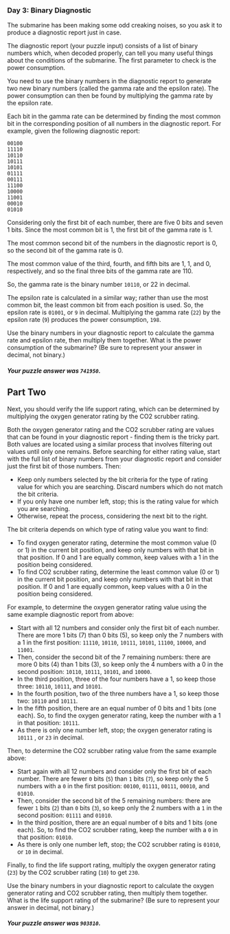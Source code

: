 ### Day 3: Binary Diagnostic

The submarine has been making some odd creaking noises, so you ask it to produce
a diagnostic report just in case.

The diagnostic report (your puzzle input) consists of a list of binary numbers
which, when decoded properly, can tell you many useful things about the
conditions of the submarine. The first parameter to check is the power
consumption.

You need to use the binary numbers in the diagnostic report to generate two new
binary numbers (called the gamma rate and the epsilon rate). The power
consumption can then be found by multiplying the gamma rate by the epsilon rate.

Each bit in the gamma rate can be determined by finding the most common bit in
the corresponding position of all numbers in the diagnostic report. For example,
given the following diagnostic report:

```
00100
11110
10110
10111
10101
01111
00111
11100
10000
11001
00010
01010
```

Considering only the first bit of each number, there are five 0 bits and seven 1
bits. Since the most common bit is 1, the first bit of the gamma rate is 1.

The most common second bit of the numbers in the diagnostic report is 0, so the
second bit of the gamma rate is 0.

The most common value of the third, fourth, and fifth bits are 1, 1, and 0,
respectively, and so the final three bits of the gamma rate are 110.

So, the gamma rate is the binary number `10110`, or 22 in decimal.

The epsilon rate is calculated in a similar way; rather than use the most common
bit, the least common bit from each position is used. So, the epsilon rate is
`01001`, or `9` in decimal. Multiplying the gamma rate (`22`) by the epsilon
rate (`9`) produces the power consumption, `198`.

Use the binary numbers in your diagnostic report to calculate the gamma rate and
epsilon rate, then multiply them together. What is the power consumption of the
submarine? (Be sure to represent your answer in decimal, not binary.)

##### Your puzzle answer was `741950`.

## Part Two

Next, you should verify the life support rating, which can be determined by
multiplying the oxygen generator rating by the CO2 scrubber rating.

Both the oxygen generator rating and the CO2 scrubber rating are values that can
be found in your diagnostic report - finding them is the tricky part. Both
values are located using a similar process that involves filtering out values
until only one remains. Before searching for either rating value, start with the
full list of binary numbers from your diagnostic report and consider just the
first bit of those numbers. Then:

* Keep only numbers selected by the bit criteria for the type of rating value
  for which you are searching. Discard numbers which do not match the bit
  criteria.
* If you only have one number left, stop; this is the rating value for which you
  are searching.
* Otherwise, repeat the process, considering the next bit to the right.

The bit criteria depends on which type of rating value you want to find:

* To find oxygen generator rating, determine the most common value (0 or 1) in
  the current bit position, and keep only numbers with that bit in that
  position. If 0 and 1 are equally common, keep values with a 1 in the position
  being considered.
* To find CO2 scrubber rating, determine the least common value (0 or 1) in the
  current bit position, and keep only numbers with that bit in that position. If
  0 and 1 are equally common, keep values with a 0 in the position being
  considered.

For example, to determine the oxygen generator rating value using the same
example diagnostic report from above:

* Start with all 12 numbers and consider only the first bit of each number.
  There are more 1 bits (7) than 0 bits (5), so keep only the 7 numbers with a 1
  in the first position: `11110`, `10110`, `10111`, `10101`, `11100`, `10000`,
  and `11001`.
* Then, consider the second bit of the 7 remaining numbers: there are more 0
  bits (4) than 1 bits (3), so keep only the 4 numbers with a 0 in the second
  position: `10110`, `10111`, `10101`, and `10000`.
* In the third position, three of the four numbers have a 1, so keep those
  three: `10110`, `10111`, and `10101`.
* In the fourth position, two of the three numbers have a 1, so keep those
  two: `10110` and `10111`.
* In the fifth position, there are an equal number of 0 bits and 1 bits (one
  each). So, to find the oxygen generator rating, keep the number with a 1 in
  that position: `10111`.
* As there is only one number left, stop; the oxygen generator rating is `10111`
  , or `23` in decimal.

Then, to determine the CO2 scrubber rating value from the same example above:

* Start again with all 12 numbers and consider only the first bit of each
  number. There are fewer `0` bits (`5`) than `1` bits (`7`), so keep only the 5
  numbers with a `0` in the first position: `00100`, `01111`, `00111`, `00010`,
  and `01010`.
* Then, consider the second bit of the 5 remaining numbers: there are fewer `1`
  bits (`2`) than `0` bits (`3`), so keep only the 2 numbers with a `1` in the
  second position: `01111` and `01010`.
* In the third position, there are an equal number of `0` bits and 1 bits (one
  each). So, to find the CO2 scrubber rating, keep the number with a `0` in that
  position: `01010`.
* As there is only one number left, stop; the CO2 scrubber rating is `01010`,
  or `10` in decimal.

Finally, to find the life support rating, multiply the oxygen generator
rating (`23`) by the CO2 scrubber rating (`10`) to get `230`.

Use the binary numbers in your diagnostic report to calculate the oxygen
generator rating and CO2 scrubber rating, then multiply them together. What is
the life support rating of the submarine? (Be sure to represent your answer in
decimal, not binary.)

##### Your puzzle answer was `903810`.

